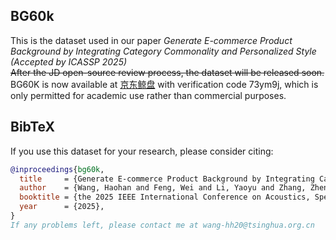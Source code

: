 ## BG60k
This is the dataset used in our paper *Generate E-commerce Product Background by Integrating Category Commonality and Personalized Style (Accepted by ICASSP 2025)*  
~~After the JD open-source review process, the dataset will be released soon.~~  
BG60K is now available at [京东鲸盘](http://box.jd.com/sharedInfo/BADCABCC011B969C172F77FDEF0F38F6) with verification code 73ym9j, which is only permitted for academic use rather than commercial purposes.  
## BibTeX
If you use this dataset for your research, please consider citing:
````BibTeX
@inproceedings{bg60k,
  title     = {Generate E-commerce Product Background by Integrating Category Commonality and Personalized Style},
  author    = {Wang, Haohan and Feng, Wei and Li, Yaoyu and Zhang, Zheng and Lv, Jingjing and Shen, Junjie and Lin, Zhangang and Shao, jingping},
  booktitle = {the 2025 IEEE International Conference on Acoustics, Speech, and Signal Processing},
  year      = {2025},
}
If any problems left, please contact me at wang-hh20@tsinghua.org.cn  



